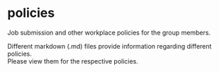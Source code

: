# policies
Job submission and other workplace policies for the group members.

Different markdown (.md) files provide information regarding different policies.<br>
Please view them for the respective policies.

